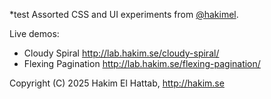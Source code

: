 *test
Assorted CSS and UI experiments from [@hakimel](http://twitter.com/hakimel).


Live demos:
- Cloudy Spiral http://lab.hakim.se/cloudy-spiral/
- Flexing Pagination http://lab.hakim.se/flexing-pagination/

Copyright (C) 2025 Hakim El Hattab, http://hakim.se
